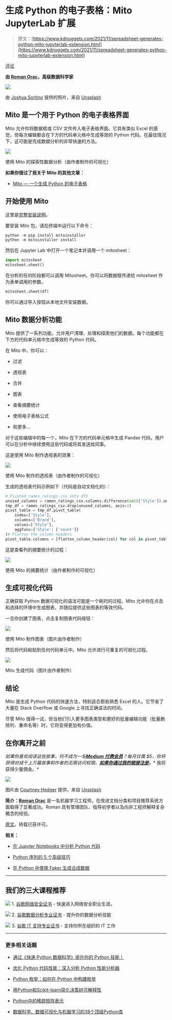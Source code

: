 # 生成 Python 的电子表格：Mito JupyterLab 扩展

> 原文：[https://www.kdnuggets.com/2021/11/spreadsheet-generates-python-mito-jupyterlab-extension.html](https://www.kdnuggets.com/2021/11/spreadsheet-generates-python-mito-jupyterlab-extension.html)

[评论](#comments)

**由 [Roman Orac](https://www.linkedin.com/in/romanorac/?originalSubdomain=si)，高级数据科学家**

![](../Images/00ffd89514fe2073c296191de70c735e.png)

由 [Joshua Sortino](https://unsplash.com/@sortino?utm_source=unsplash&utm_medium=referral&utm_content=creditCopyText) 提供的照片，来自 [Unsplash](https://unsplash.com/@sortino?utm_source=unsplash&utm_medium=referral&utm_content=creditCopyText)

## Mito 是一个用于 Python 的电子表格界面

Mito 允许你将数据框或 CSV 文件传入电子表格界面。它具有类似 Excel 的感觉，但每次编辑都会在下方的代码单元格中生成等效的 Python 代码。在最佳情况下，这可能是完成数据分析的非常快速的方法。

![](../Images/9bd051fa5831ca08075ae4d05d08374b.png)

使用 Mito 的探索性数据分析（由作者制作的可视化）

**如果你错过了我关于 Mito 的其他文章：**

+   [Mito — 一个生成 Python 的电子表格](https://romanorac.medium.com/list/mito-a-spreadsheet-that-generates-python-1df29fc67dff)

## 开始使用 Mito

这里是[完整安装说明](https://docs.trymito.io/getting-started/installing-mito)。

要安装 Mito 包，请在终端中运行以下命令：

```py
python -m pip install mitoinstaller
python -m mitoinstaller install
```

然后在 Jupyter Lab 中打开一个笔记本并调用一个 mitosheet：

```py
import mitosheet
mitosheet.sheet()
```

在分析的任何阶段都可以调用 Mitosheet。你可以将数据框传递给 mitosheet 作为表单调用的参数。

```py
mitosheet.sheet(df)
```

你可以通过导入按钮从本地文件安装数据。

## Mito 数据分析功能

Mito 提供了一系列功能，允许用户清理、处理和探索他们的数据。每个功能都在下方的代码单元格中生成等效的 Python 代码。

在 Mito 中，你可以：

+   过滤

+   透视表

+   合并

+   图表

+   查看摘要统计

+   使用电子表格公式

+   和更多…

对于这些编辑中的每一个，Mito 在下方的代码单元格中生成 Pandas 代码，用户可以在分析中继续使用这些代码或将其发送给同事。

这是使用 Mito 制作透视表的效果：

![](../Images/84fc8e1dd3978286fce69db25a74b7da.png)

使用 Mito 制作的透视表（由作者制作的可视化）

生成的透视表代码示例如下（代码是自动文档化的）：

```py
# Pivoted ramen_ratings_csv into df3
unused_columns = ramen_ratings_csv.columns.difference(set(['Style']).union(set(['Brand'])).union(set({'Style'})))
tmp_df = ramen_ratings_csv.drop(unused_columns, axis=1)
pivot_table = tmp_df.pivot_table(
    index=['Style'],
    columns=['Brand'],
    values=['Style'],
    aggfunc={'Style': ['count']}
)# Flatten the column headers
pivot_table.columns = [flatten_column_header(col) for col in pivot_table.columns.values]
```

这是查看列的摘要统计的过程：

![](../Images/09562a6d82868bff9c7c638b5bd43a90.png)

使用 Mito 的摘要统计（由作者制作的可视化）

## 生成可视化代码

正确获取 Python 数据可视化的语法可能是一个耗时的过程。Mito 允许你在点击和选择的环境中生成图表，并随后提供这些图表的等效代码。

一旦你创建了图表，点击复制图表代码按钮：

![](../Images/8e03308ddd140ea3130224f4f429413d.png)

使用 Mito 制作图表（图片由作者制作）

然后将代码粘贴到任何代码单元中。Mito 允许进行可重复的可视化过程。

![](../Images/c6ed32439df3151db3431c251e60ec85.png)

Mito 生成代码（图片由作者制作）

## 结论

Mito 是生成 Python 代码的快速方法，特别适合那些熟悉 Excel 的人。它节省了大量在 Stack Overflow 或 Google 上寻找正确语法的时间。

尽管 Mito 值得一试，但当他们引入更多图表类型和更好的批量编辑功能（批量删除列、重命名等）时，它将变得更加有价值。

## 在你离开之前

*如果你喜欢阅读这些故事，何不成为一名*[***Medium 付费会员***](https://romanorac.medium.com/membership)*？每月仅需 $5，你将获得对成千上万篇故事和作者的无限访问权限。*[***如果你通过我的链接注册***](https://romanorac.medium.com/membership)***，**** 我将获得少量佣金。*

![](../Images/7c5678780f737a3159d8c446146874b4.png)

图片由 [Courtney Hedger](https://unsplash.com/@cmhedger?utm_source=medium&utm_medium=referral) 提供，来自 [Unsplash](https://unsplash.com/?utm_source=medium&utm_medium=referral)

**简介：[Roman Orac](https://www.linkedin.com/in/romanorac/?originalSubdomain=si)** 是一名机器学习工程师，在改进文档分类和项目推荐系统方面取得了显著成功。Roman 具有管理团队、指导初学者以及向非工程师解释复杂概念的经验。

[原文](https://towardsdatascience.com/the-mito-jupyterlab-extension-a-spreadsheet-that-generates-python-b25d2c447d48)。转载已获许可。

**相关：**

+   [在 Jupyter Notebooks 中分析 Python 代码](/2021/10/analyze-python-code-jupyter-notebooks.html)

+   [Python 序列的 5 个高级技巧](/2021/11/5-advanced-tips-python-sequences.html)

+   [在 Python 中使用 Faker 生成合成数据](/2021/11/easy-synthetic-data-python-faker.html)

* * *

## 我们的三大课程推荐

![](../Images/0244c01ba9267c002ef39d4907e0b8fb.png) 1\. [谷歌网络安全证书](https://www.kdnuggets.com/google-cybersecurity) - 快速进入网络安全职业生涯。

![](../Images/e225c49c3c91745821c8c0368bf04711.png) 2\. [谷歌数据分析专业证书](https://www.kdnuggets.com/google-data-analytics) - 提升你的数据分析技能

![](../Images/0244c01ba9267c002ef39d4907e0b8fb.png) 3\. [谷歌 IT 支持专业证书](https://www.kdnuggets.com/google-itsupport) - 支持你所在组织的 IT 工作

* * *

### 更多相关话题

+   [通过《快速 Python 数据科学》提升你的 Python 技能！](https://www.kdnuggets.com/2022/06/manning-step-python-game-fast-python-data-science.html)

+   [优化 Python 代码性能：深入分析 Python 性能分析器](https://www.kdnuggets.com/2023/02/optimizing-python-code-performance-deep-dive-python-profilers.html)

+   [Python 枚举：如何在 Python 中构建枚举](https://www.kdnuggets.com/python-enum-how-to-build-enumerations-in-python)

+   [用Python和Scikit-learn简化决策树可解释性](https://www.kdnuggets.com/2017/05/simplifying-decision-tree-interpretation-decision-rules-python.html)

+   [Python中的稀疏矩阵表示](https://www.kdnuggets.com/2020/05/sparse-matrix-representation-python.html)

+   [数据科学、数据可视化与机器学习的38个顶级Python库](https://www.kdnuggets.com/2020/11/top-python-libraries-data-science-data-visualization-machine-learning.html)
